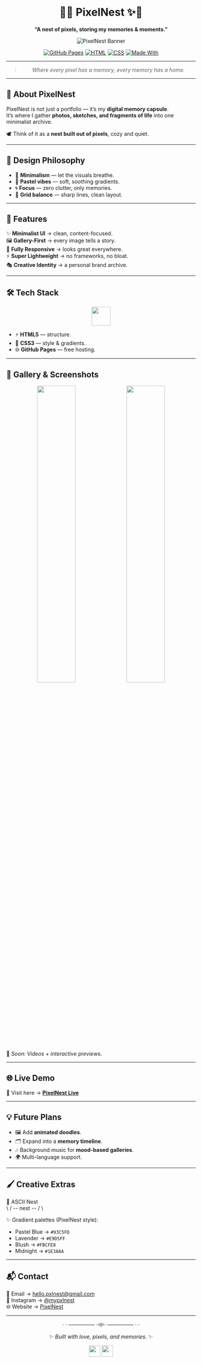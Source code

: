 <div align="center">

# 🌌✨ PixelNest ✨🌌  

**“A nest of pixels, storing my memories & moments.”**  

<p align="center">
  <img src="https://placehold.co/1200x350/4F46E5/FFFFFF?text=PixelNest&font=raleway" alt="PixelNest Banner">
</p>

[![GitHub Pages](https://img.shields.io/badge/Live-Demo-4F46E5?style=for-the-badge&logo=github)](https://thesibaram.github.io/pixelnest/)
[![HTML](https://img.shields.io/badge/HTML-5-orange?style=for-the-badge&logo=html5)](#)
[![CSS](https://img.shields.io/badge/CSS-3-blue?style=for-the-badge&logo=css3)](#)
[![Made With](https://img.shields.io/badge/Made_with-Love-red?style=for-the-badge&logo=heart)](#)

---

> *Where every pixel has a memory, every memory has a home.*  

---

</div>

## 🌱 About PixelNest  

PixelNest is not just a portfolio — it’s my **digital memory capsule**.  
It’s where I gather **photos, sketches, and fragments of life** into one minimalist archive.  

🕊️ Think of it as a **nest built out of pixels**, cozy and quiet.  

---

## 🎨 Design Philosophy  

- 🧩 **Minimalism** — let the visuals breathe.  
- 🌸 **Pastel vibes** — soft, soothing gradients.  
- 🌀 **Focus** — zero clutter, only memories.  
- 🔲 **Grid balance** — sharp lines, clean layout.  

---

## 🚀 Features  

✨ **Minimalist UI** → clean, content-focused.  
🖼️ **Gallery-First** → every image tells a story.  
📱 **Fully Responsive** → looks great everywhere.  
⚡ **Super Lightweight** → no frameworks, no bloat.  
🎭 **Creative Identity** → a personal brand archive.  

---

## 🛠️ Tech Stack  

<p align="center">
  <img src="https://skillicons.dev/icons?i=html,css,github" height="50">
</p>

- ⚡ **HTML5** — structure.  
- 🎨 **CSS3** — style & gradients.  
- 🌐 **GitHub Pages** — free hosting.  

---

## 📸 Gallery & Screenshots  

<p align="center">
  <img src="https://placehold.co/500x300/93C5FD/1E3A8A?text=Screenshot+1" width="45%">
  &nbsp;
  <img src="https://placehold.co/500x300/FBCFE8/831843?text=Screenshot+2" width="45%">
</p>

🎥 *Soon: Videos + interactive previews.*  

---

## 🌐 Live Demo  

🔗 Visit here → [**PixelNest Live**](https://thesibaram.github.io/pixelnest/)  

---

## 💡 Future Plans  

- 🖼️ Add **animated doodles**.  
- 🗂️ Expand into a **memory timeline**.  
- 🎶 Background music for **mood-based galleries**.  
- 🌍 Multi-language support.  

---

## 🖌️ Creative Extras  

🎨 ASCII Nest  
   \     /
  -- nest --
   /     \

✨ Gradient palettes (PixelNest style):  
- Pastel Blue → `#93C5FD`  
- Lavender → `#E9D5FF`  
- Blush → `#FBCFE8`  
- Midnight → `#1E3A8A`  

---

## 📬 Contact  

📧 Email → [hello.pxlnest@gmail.com](mailto:hello.pxlnest@gmail.com)  
📸 Instagram → [@mypxlnest](https://instagram.com/mypxlnest)  
🌐 Website → [PixelNest](https://thesibaram.github.io/pixelnest/)  

---

<div align="center">

· · ─────── ·𖥸· ─────── · ·  

✨ *Built with love, pixels, and memories.* ✨  

<p>
  <img src="https://forthebadge.com/images/badges/powered-by-responsibility.svg" height="30">
  <img src="https://forthebadge.com/images/badges/made-with-markdown.svg" height="30">
</p>

</div>


